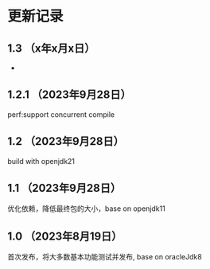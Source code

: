 # 更新记录

## 1.3 （x年x月x日）

-

## 1.2.1 （2023年9月28日）

perf:support concurrent compile

## 1.2 （2023年9月28日）

build with openjdk21

## 1.1 （2023年9月28日）

优化依赖，降低最终包的大小，base on openjdk11

## 1.0 （2023年8月19日）

首次发布，将大多数基本功能测试并发布, base on oracleJdk8
